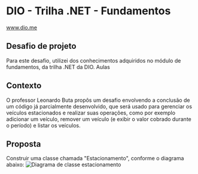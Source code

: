 # DIO - Trilha .NET - Fundamentos
www.dio.me

## Desafio de projeto
Para este desafio, utilizei dos conhecimentos adquiridos no módulo de fundamentos, da trilha .NET da DIO. Aulas 

## Contexto
O professor Leonardo Buta propôs um desafio envolvendo a conclusão de um código já parcialmente desenvolvido, que será usado para gerenciar os veículos estacionados e realizar suas operações, como por exemplo adicionar um veículo, remover um veículo (e exibir o valor cobrado durante o período) e listar os veículos.

## Proposta
Construir uma classe chamada "Estacionamento", conforme o diagrama abaixo:
![Diagrama de classe estacionamento](diagrama_classe_estacionamento.png)
